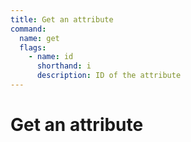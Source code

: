 ```yaml
---
title: Get an attribute
command:
  name: get
  flags:
    - name: id
      shorthand: i
      description: ID of the attribute
---
```


# Get an attribute
